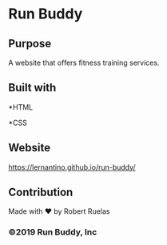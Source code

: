 # Run Buddy

## Purpose
A website that offers fitness training services.


## Built with
*HTML

*CSS


## Website
https://lernantino.github.io/run-buddy/


## Contribution
Made with ❤️ by Robert Ruelas


### ©2019 Run Buddy, Inc
